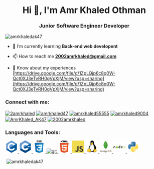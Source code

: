 <h1 align="center">Hi 👋, I'm Amr Khaled Othman</h1>
<h3 align="center">Junior Software Engineer Developer</h3>

<p align="left"> <img src="https://komarev.com/ghpvc/?username=amrkhaledak47&label=Profile%20views&color=0e75b6&style=flat" alt="amrkhaledak47" /> </p>



- 🌱 I’m currently learning **Back-end web developent**

- 📫 How to reach me **2002amrkhaled@gmail.com**

- 📄 Know about my experiences [https://drive.google.com/file/d/1ZpLQjp6c8q0W-Qct0XJ3eTvRH0gVpXjM/view?usp=sharing](https://drive.google.com/file/d/1ZpLQjp6c8q0W-Qct0XJ3eTvRH0gVpXjM/view?usp=sharing)

<h3 align="left">Connect with me:</h3>
<p align="left">
<a href="https://twitter.com/2amrkhaled" target="blank"><img align="center" src="https://raw.githubusercontent.com/rahuldkjain/github-profile-readme-generator/master/src/images/icons/Social/twitter.svg" alt="2amrkhaled" height="30" width="40" /></a>
<a href="https://linkedin.com/in/amrkhaled47" target="blank"><img align="center" src="https://raw.githubusercontent.com/rahuldkjain/github-profile-readme-generator/master/src/images/icons/Social/linked-in-alt.svg" alt="amrkhaled47" height="30" width="40" /></a>
<a href="https://fb.com/amrkhaled55555" target="blank"><img align="center" src="https://raw.githubusercontent.com/rahuldkjain/github-profile-readme-generator/master/src/images/icons/Social/facebook.svg" alt="amrkhaled55555" height="30" width="40" /></a>
<a href="https://instagram.com/amrkhaled9004" target="blank"><img align="center" src="https://raw.githubusercontent.com/rahuldkjain/github-profile-readme-generator/master/src/images/icons/Social/instagram.svg" alt="amrkhaled9004" height="30" width="40" /></a>
<a href="https://codeforces.com/profile/AmrKhaled_AK47" target="blank"><img align="center" src="https://raw.githubusercontent.com/rahuldkjain/github-profile-readme-generator/master/src/images/icons/Social/codeforces.svg" alt="AmrKhaled_AK47" height="30" width="40" /></a>
<a href="https://www.leetcode.com/2002amrkhaled" target="blank"><img align="center" src="https://raw.githubusercontent.com/rahuldkjain/github-profile-readme-generator/master/src/images/icons/Social/leet-code.svg" alt="2002amrkhaled" height="30" width="40" /></a>
</p>

<h3 align="left">Languages and Tools:</h3>
<p align="left"> <a href="https://www.cprogramming.com/" target="_blank" rel="noreferrer"> <img src="https://raw.githubusercontent.com/devicons/devicon/master/icons/c/c-original.svg" alt="c" width="40" height="40"/> </a> <a href="https://www.w3schools.com/cpp/" target="_blank" rel="noreferrer"> <img src="https://raw.githubusercontent.com/devicons/devicon/master/icons/cplusplus/cplusplus-original.svg" alt="cplusplus" width="40" height="40"/> </a> <a href="https://www.w3schools.com/css/" target="_blank" rel="noreferrer"> <img src="https://raw.githubusercontent.com/devicons/devicon/master/icons/css3/css3-original-wordmark.svg" alt="css3" width="40" height="40"/> </a> <a href="https://git-scm.com/" target="_blank" rel="noreferrer"> <img src="https://www.vectorlogo.zone/logos/git-scm/git-scm-icon.svg" alt="git" width="40" height="40"/> </a> <a href="https://www.w3.org/html/" target="_blank" rel="noreferrer"> <img src="https://raw.githubusercontent.com/devicons/devicon/master/icons/html5/html5-original-wordmark.svg" alt="html5" width="40" height="40"/> </a> <a href="https://developer.mozilla.org/en-US/docs/Web/JavaScript" target="_blank" rel="noreferrer"> <img src="https://raw.githubusercontent.com/devicons/devicon/master/icons/javascript/javascript-original.svg" alt="javascript" width="40" height="40"/> </a> <a href="https://www.linux.org/" target="_blank" rel="noreferrer"> <img src="https://raw.githubusercontent.com/devicons/devicon/master/icons/linux/linux-original.svg" alt="linux" width="40" height="40"/> </a> <a href="https://www.mongodb.com/" target="_blank" rel="noreferrer"> <img src="https://raw.githubusercontent.com/devicons/devicon/master/icons/mongodb/mongodb-original-wordmark.svg" alt="mongodb" width="40" height="40"/> </a> <a href="https://nodejs.org" target="_blank" rel="noreferrer"> <img src="https://raw.githubusercontent.com/devicons/devicon/master/icons/nodejs/nodejs-original-wordmark.svg" alt="nodejs" width="40" height="40"/> </a> <a href="https://www.python.org" target="_blank" rel="noreferrer"> <img src="https://raw.githubusercontent.com/devicons/devicon/master/icons/python/python-original.svg" alt="python" width="40" height="40"/> </a> </p>

<p>&nbsp;<img align="center" src="https://github-readme-stats.vercel.app/api?username=amrkhaledak47&show_icons=true&locale=en" alt="amrkhaledak47" /></p>
